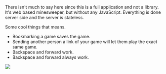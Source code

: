 There isn't much to say here since this is a full application and not a library. It's web based minesweeper, but without any JavaScript. Everything is done server side and the server is stateless.

Some cool things that means.
* Bookmarking a game saves the game.
* Sending another person a link of your game will let them play the exact same game.
* Backspace and forward work.
* Backspace and forward always work.

<img src="http://i.imgur.com/2IqvBsX.png"/>
